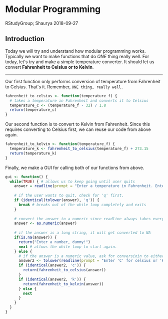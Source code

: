 Modular Programming
================
RStudyGroup; Shaurya
2018-09-27

Introduction
------------

Today we will try and understand how modular programming works. Typically we want to make functions that do *ONE* thing really well. For today, let's try and make a simple temperature converter. It should let us convert **Fahrenheit to Celsius or to Kelvin**.

------------------------------------------------------------------------

Our first function only performs conversion of temperature from Fahrenheit to Celsius. That's it. Remember, `ONE thing, really well.`

``` r
fahrenheit_to_celsius <- function(temperature_f) {
  # takes a temperature in Fahrenheit and converts it to Celsius
  temperature_c <- (temperature_f - 32) / 1.8
  return(temperature_c)
}
```

Our second function is to convert to Kelvin from Fahrenheit. Since this requires converting to Celsius first, we can reuse our code from above again.

``` r
fahrenheit_to_kelvin <- function(temperature_f) {
  temperature_k <- fahrenheit_to_celsius(temperature_f) + 273.15
  return(temperature_k)
}
```

Finally, we make a GUI for calling both of our functions from above.

``` r
gui <- function() {
  while(TRUE) { # allows us to keep going until user quits
    answer = readline(prompt = "Enter a temperature in Fahrenheit. Enter 'q' to quit. > ")
    
    # if the user wants to quit, check for 'q' first.
    if (identical(tolower(answer), 'q')) {
      break # breaks out of the while loop completely and exits
    }
    
    # convert the answer to a numeric since readline always takes everything as a character.
    answer <- as.numeric(answer)
    
    # if the answer is a long string, it will get converted to NA
    if(is.na(answer)) {
      return("Enter a number, dummy!")
      next # allows the while loop to start again.
    } else {
      # if the answer is a numeric value, ask for conversioin to either celsius or kelvin.
      answer2 <- tolower(readline(prompt = "Enter 'C' for celsius or 'K' for kelvin > "))
      if (identical(answer2, 'c')) {
        return(fahrenheit_to_celsius(answer))
      }
      if (identical(answer2, 'k')) {
        return(fahrenheit_to_kelvin(answer))
      } else {
        next
      }
    }
  }
}
```
